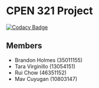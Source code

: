 # CPEN 321 Project

[![Codacy Badge](https://api.codacy.com/project/badge/Grade/9df8a17484c449fda448f8fd8e478437)](https://www.codacy.com/manual/MickAvery/cpen_321_project_2019?utm_source=github.com&amp;utm_medium=referral&amp;utm_content=MickAvery/cpen_321_project_2019&amp;utm_campaign=Badge_Grade)

## Members

  * Brandon Holmes (35011155)
  * Tara Virginillo (13054151)
  * Rui Chow (46351152)
  * Mav Cuyugan (10803147)

